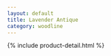```yaml
---
layout: default
title: Lavender Antique
category: woodline
---
```

{% include product-detail.html %}
